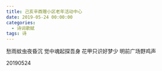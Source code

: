 ```yaml
---
title: 己亥辛酉赠小区老年活动中心
date: 2019-05-24 00:00:00
categories:
  - 诗词歌赋
tags: 诗
---
```


愁雨蚊虫夜昏沉
觉中魂起探吾身
花甲只识好梦少
明前广场野鸡声

20190524
